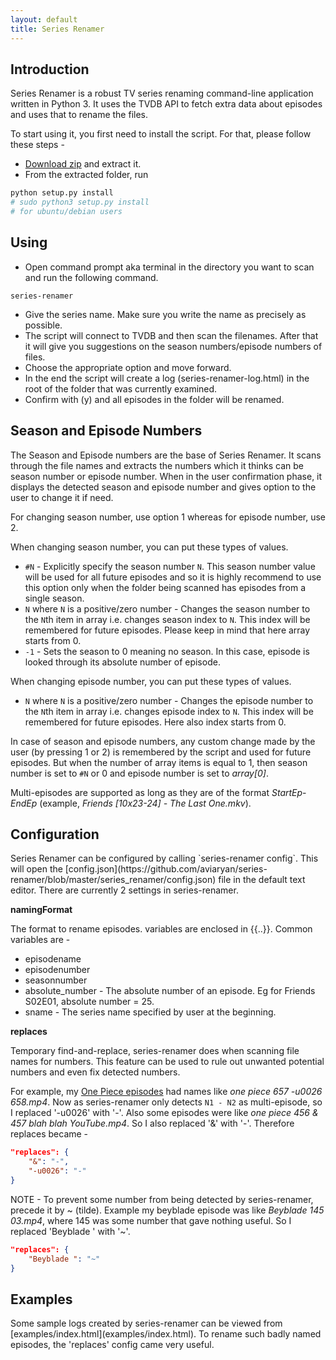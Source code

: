 ```yaml
---
layout: default
title: Series Renamer
---
```


<a name="intro"></a>
<h2 id="intro">Introduction</h2>
Series Renamer is a robust TV series renaming command-line application written in Python 3. It uses the TVDB API to fetch extra data about episodes and uses that to rename the files.

To start using it, you first need to install the script. For that, please follow these steps -

* [Download zip](https://github.com/aviaryan/series-renamer/archive/master.zip) and extract it.
* From the extracted folder, run

```bash
python setup.py install
# sudo python3 setup.py install
# for ubuntu/debian users
```


<a name="using"></a>
<h2 id="using">Using</h2>

* Open command prompt aka terminal in the directory you want to scan and run the following command.

```
series-renamer
```

* Give the series name. Make sure you write the name as precisely as possible.
* The script will connect to TVDB and then scan the filenames. After that it will give you suggestions on the season numbers/episode numbers of files.
* Choose the appropriate option and move forward.
* In the end the script will create a log (series-renamer-log.html) in the root of the folder that was currently examined.
* Confirm with (y) and all episodes in the folder will be renamed.


<a name="numbers"></a>
<h2 id="numbers">Season and Episode Numbers</h2>
The Season and Episode numbers are the base of Series Renamer. It scans through the file names and extracts the numbers which it thinks can be season number or episode number. 
When in the user confirmation phase, it displays the detected season and episode number and gives option to the user to change it if need. 

For changing season number, use option 1 whereas for episode number, use 2.

When changing season number, you can put these types of values.

* `#N` - Explicitly specify the season number `N`. This season number value will be used for all future episodes and so it is highly recommend to use this option only when the folder being scanned has episodes from a single season.
* `N` where `N` is a positive/zero number - Changes the season number to the `N`th item in array i.e. changes season index to `N`. This index will be remembered for future episodes. Please keep in mind that here array starts from 0.
* `-1` - Sets the season to 0 meaning no season. In this case, episode is looked through its absolute number of episode.

When changing episode number, you can put these types of values.

* `N` where `N` is a positive/zero number - Changes the episode number to the `N`th item in array i.e. changes episode index to `N`. This index will be remembered for future episodes. Here also index starts from 0.

In case of season and episode numbers, any custom change made by the user (by pressing 1 or 2) is remembered by the script and used for future episodes. But when the number of 
array items is equal to 1, then season number is set to `#N` or 0 and episode number is set to *array[0]*.

Multi-episodes are supported as long as they are of the format *StartEp*-*EndEp* (example, *Friends [10x23-24] - The Last One.mkv*).


<a name="config"></a>
<h2 id="config">Configuration</h2>
Series Renamer can be configured by calling `series-renamer config`. This will open the [config.json](https://github.com/aviaryan/series-renamer/blob/master/series_renamer/config.json) file in the default text editor. There are currently 2 settings in series-renamer.

**namingFormat**

The format to rename episodes. variables are enclosed in \{\{..\}\}. Common variables are - 

* episodename
* episodenumber
* seasonnumber
* absolute\_number - The absolute number of an episode. Eg for Friends S02E01, absolute number = 25.
* sname - The series name specified by user at the beginning.

**replaces**

Temporary find-and-replace, series-renamer does when scanning file names for numbers. This feature can be used to rule out unwanted potential numbers and even fix detected numbers.

For example, my [One Piece episodes](examples/one_piece_mixed.html) had names like *one piece 657 -u0026 658.mp4*. Now as series-renamer only detects `N1 - N2` as multi-episode, so I replaced '-u0026' with '-'.
Also some episodes were like *one piece 456 & 457 blah blah YouTube.mp4*. So I also replaced '&' with '-'.
Therefore replaces became - 

```json
"replaces": {
    "&": "-",
    "-u0026": "-"
}
```

NOTE - To prevent some number from being detected by series-renamer, precede it by ~ (tilde). Example my beyblade episode was like *Beyblade 145 03.mp4*, where 145 was some number that gave nothing useful. So I replaced 'Beyblade ' with '~'.

```json
"replaces": {
    "Beyblade ": "~"
}
```


<a name="examples"></a>
<h2 id="examples">Examples</h2>
Some sample logs created by series-renamer can be viewed from [examples/index.html](examples/index.html). To rename such badly named episodes, the 'replaces' config came very useful. 

